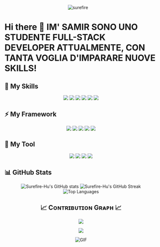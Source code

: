 <p align="center">
    <img src="https://komarev.com/ghpvc/?username=surefire-hu&label=Profile%20views&color=FF6C37&style=for-the-badge&logo=star" alt="surefire" style="padding-right:20px;" />
  </p>
  
# Hi there 👋 IM' SAMIR SONO UNO STUDENTE FULL-STACK DEVELOPER ATTUALMENTE, CON TANTA VOGLIA D'IMPARARE NUOVE SKILLS!

## 🚀 My Skills

<p align="center">
    <img src="https://img.shields.io/badge/JavaScript-FFAA2F?style=for-the-badge&logoColor=white" />
        <img src="https://img.shields.io/badge/HTML5-F44E4D?style=for-the-badge&logoColor=white" />
        <img src="https://img.shields.io/badge/CSS3-45C0F9?style=for-the-badge&logoColor=white" />
        <img src="https://img.shields.io/badge/PHP-6C78AF?style=for-the-badge&logoColor=white" />
        <img src="https://img.shields.io/badge/MySQL-015B85?style=for-the-badge&logoColor=white" />
        <img src="https://img.shields.io/badge/Sleep-001432?style=for-the-badge&logoColor=white" />

</p>

## ⚡ My Framework

<p align="center">
    <img src="https://img.shields.io/badge/VueJs-4DBD8D?style=for-the-badge&logoColor=white" />
        <img src="https://img.shields.io/badge/BootStrap-7511E4?style=for-the-badge&logoColor=white" />
        <img src="https://img.shields.io/badge/TailWind-3ABEF8?style=for-the-badge&logoColor=white" />
        <img src="https://img.shields.io/badge/Laravel-EA4335?style=for-the-badge&logoColor=white" />
        <img src="https://img.shields.io/badge/Sass-CC6699?style=for-the-badge&logoColor=white" />

</p>

## 💼 My Tool

<p align="center">
    <img src="https://img.shields.io/badge/Vite-4DBD8D?style=for-the-badge&logoColor=white" />
        <img src="https://img.shields.io/badge/Node.js-75BB5A?style=for-the-badge&logoColor=white" />
        <img src="https://img.shields.io/badge/VScode-22A7F2?style=for-the-badge&logoColor=white" />
        <img src="https://img.shields.io/badge/Xampp-FF6C37?style=for-the-badge&logoColor=white" />

</p>

## 📊 GitHub Stats

<div align="center">
  <img src="https://github-readme-stats.vercel.app/api?username=909-SAM-909&show_icons=true&theme=radical" alt="Surefire-Hu's GitHub stats"/>
  <img src="https://github-readme-streak-stats.herokuapp.com/?user=909-SAM-909&theme=radical" alt="Surefire-Hu's GitHub Streak"/>
  <img src="https://github-readme-stats.vercel.app/api/top-langs/?username=909-SAM-909&layout=compact&theme=radical" alt="Top Languages"/>
</div>
<!--Contribution Graph-->
<h2 align="center">📈 Cᴏɴᴛʀɪʙᴜᴛɪᴏɴ Gʀᴀᴘʜ 📈</h2>
<div align="center">
    <img src="https://github-readme-activity-graph.vercel.app/graph?username=909-SAM-909&bg_color=141321&&color=ffffff&line=c56a90&point=ffeb95&area=false&hide_border=false" border-radius="15">
</div>


<p align="center">
  <img src="https://capsule-render.vercel.app/api?type=waving&color=gradient&height=65&section=footer" width:"100%"/>
</p>
<div align="center">

![GIF](https://media.tenor.com/dutdoOw7PjsAAAAj/happy-cat.gif)

</div>
